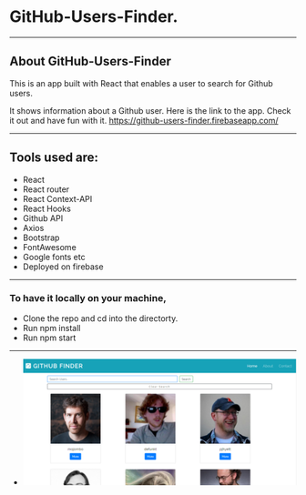# GitHub-Users-Finder.

---

## About GitHub-Users-Finder

This is an app built with React that enables a user
to search for Github users.

It shows information about a Github user. Here is the link to the app. Check it out and have fun with it. <https://github-users-finder.firebaseapp.com/>

---

## Tools used are:

- React
- React router
- React Context-API
- React Hooks
- Github API
- Axios
- Bootstrap
- FontAwesome
- Google fonts etc
- Deployed on firebase

---

### To have it locally on your machine,

- Clone the repo and cd into the directorty.
- Run npm install
- Run npm start

---

- ![GitHub Finder](/src/github-finder.PNG)
